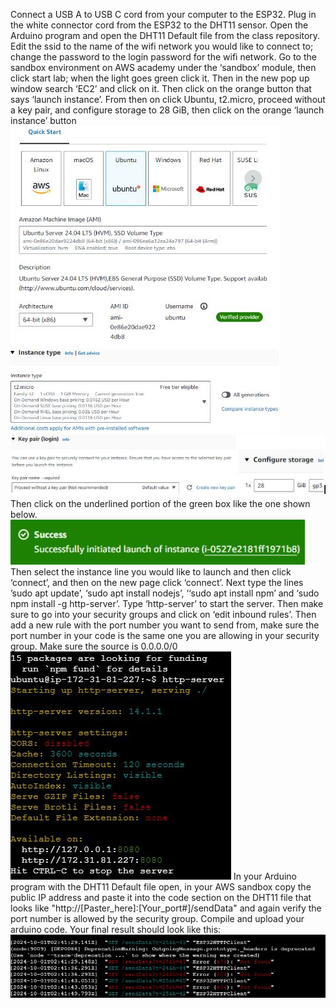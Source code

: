 Connect a USB A to USB C cord from your computer to the ESP32. Plug in the white connector cord from the ESP32 to the DHT11 sensor. Open the Arduino program and open the DHT11 Default file from the class repository. Edit the ssid to the name of the wifi network you would like to connect to; change the password to the login password for the wifi network. 
Go to the sandbox environment on AWS academy under the ‘sandbox’ module, then click start lab; when the light goes green click it. Then in the new pop up window search ‘EC2’ and click on it. Then click on the orange button that says ‘launch instance’. From then on click Ubuntu, t2.micro, proceed without a key pair, and configure storage to 28 GiB, then click on the orange ‘launch instance’ button
![PHT1](PHT1.JPG)
![PHT2](PHT2.JPG)
Then click on the underlined portion of the green box like the one shown below.
![PHT3](PHT3.JPG)
Then select the instance line you would like to launch and then click ‘connect’, and then on the new page click ‘connect’. Next type the lines ’sudo apt update’, ‘sudo apt install nodejs’, ‘‘sudo apt install npm’ and ‘sudo npm install -g http-server’.
Type ‘http-server’ to start the server. Then make sure to go into your security groups and click on ‘edit inbound rules’. Then add a new rule with the port number you want to send from, make sure the port number in your code is the same one you are allowing in your security group. Make sure the source is 0.0.0.0/0
![PHT4](PHT4.JPG)
In your Arduino program with the DHT11 Default file open, in your AWS sandbox copy the public IP address and paste it into the code section on the DHT11 file that looks like "http://[Paster_here]:[Your_port#]/sendData" and again verify the port number is allowed by the security group.
Compile and upload your arduino code. Your final result should look like this:
![PHT5](PHT5.JPG)
